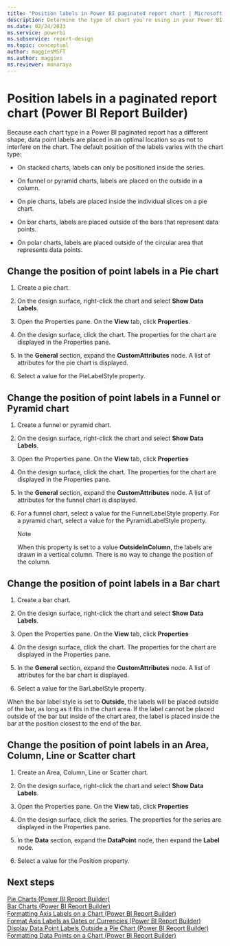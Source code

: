 ```yaml
---
title: "Position labels in Power BI paginated report chart | Microsoft Docs"
description: Determine the type of chart you're using in your Power BI paginated report to find out how to change the position of labels in that type and shape of chart.
ms.date: 02/24/2023
ms.service: powerbi
ms.subservice: report-design
ms.topic: conceptual
author: maggiesMSFT
ms.author: maggies
ms.reviewer: monaraya
---
```

# Position labels in a paginated report chart (Power BI Report Builder)


  Because each chart type in a Power BI paginated report has a different shape, data point labels are placed in an optimal location so as not to interfere on the chart. The default position of the labels varies with the chart type:  
  
-   On stacked charts, labels can only be positioned inside the series.  
  
-   On funnel or pyramid charts, labels are placed on the outside in a column.  
  
-   On pie charts, labels are placed inside the individual slices on a pie chart.  
  
-   On bar charts, labels are placed outside of the bars that represent data points.  
  
-   On polar charts, labels are placed outside of the circular area that represents data points.  
  
  
## Change the position of point labels in a Pie chart  
  
1.  Create a pie chart.  
  
2.  On the design surface, right-click the chart and select **Show Data Labels**.  
  
3.  Open the Properties pane. On the **View** tab, click **Properties**.  
  
4.  On the design surface, click the chart. The properties for the chart are displayed in the Properties pane.  
  
5.  In the **General** section, expand the **CustomAttributes** node. A list of attributes for the pie chart is displayed.  
  
6.  Select a value for the PieLabelStyle property.  
  
## Change the position of point labels in a Funnel or Pyramid chart  
  
1.  Create a funnel or pyramid chart.  
  
2.  On the design surface, right-click the chart and select **Show Data Labels**.  
  
3.  Open the Properties pane. On the **View** tab, click **Properties**  
  
4.  On the design surface, click the chart. The properties for the chart are displayed in the Properties pane.  
  
5.  In the **General** section, expand the **CustomAttributes** node. A list of attributes for the funnel chart is displayed.  
  
6.  For a funnel chart, select a value for the FunnelLabelStyle property. For a pyramid chart, select a value for the PyramidLabelStyle property.  
  
    > [!NOTE]  
    >  When this property is set to a value **OutsideInColumn**, the labels are drawn in a vertical column. There is no way to change the position of the column.  
  
## Change the position of point labels in a Bar chart  
  
1.  Create a bar chart.  
  
2.  On the design surface, right-click the chart and select **Show Data Labels**.  
  
3.  Open the Properties pane. On the **View** tab, click **Properties**  
  
4.  On the design surface, click the chart. The properties for the chart are displayed in the Properties pane.  
  
5.  In the **General** section, expand the **CustomAttributes** node. A list of attributes for the bar chart is displayed.  
  
6.  Select a value for the BarLabelStyle property.  
  
 When the bar label style is set to **Outside**, the labels will be placed outside of the bar, as long as it fits in the chart area. If the label cannot be placed outside of the bar but inside of the chart area, the label is placed inside the bar at the position closest to the end of the bar.  
  
## Change the position of point labels in an Area, Column, Line or Scatter chart  
  
1.  Create an Area, Column, Line or Scatter chart.  
  
2.  On the design surface, right-click the chart and select **Show Data Labels**.  
  
3.  Open the Properties pane. On the **View** tab, click **Properties**  
  
4.  On the design surface, click the series. The properties for the series are displayed in the Properties pane.  
  
5.  In the **Data** section, expand the **DataPoint** node, then expand the **Label** node.  
  
6.  Select a value for the Position property.  
  
## Next steps  
 [Pie Charts &#40;Power BI Report Builder&#41;](pie-charts-report-builder.md)   
 [Bar Charts &#40;Power BI Report Builder&#41;](bar-charts-report-builder.md)   
 [Formatting Axis Labels on a Chart &#40;Power BI Report Builder&#41;](formatting-axis-labels-on-chart-report-builder.md)   
 [Format Axis Labels as Dates or Currencies &#40;Power BI Report Builder&#41;](format-axis-labels-as-dates-or-currencies-report-builder.md)   
 [Display Data Point Labels Outside a Pie Chart &#40;Power BI Report Builder&#41;](display-data-point-labels-outside-pie-chart-report-builder.md)   
 [Formatting Data Points on a Chart &#40;Power BI Report Builder&#41;](formatting-data-points-on-chart-report-builder.md)  
  
  
